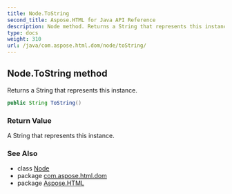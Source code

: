 ```yaml
---
title: Node.ToString
second_title: Aspose.HTML for Java API Reference
description: Node method. Returns a String that represents this instance
type: docs
weight: 310
url: /java/com.aspose.html.dom/node/toString/
---
```

## Node.ToString method

Returns a String that represents this instance.

```java
public String ToString()
```

### Return Value

A String that represents this instance.

### See Also

* class [Node](../)
* package [com.aspose.html.dom](../../node/)
* package [Aspose.HTML](../../../)
